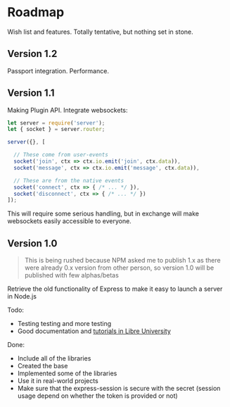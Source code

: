 # Roadmap

Wish list and features. Totally tentative, but nothing set in stone.


## Version 1.2

Passport integration. Performance.


## Version 1.1

Making Plugin API. Integrate websockets:

```js
let server = require('server');
let { socket } = server.router;

server({}, [

  // These come from user-events
  socket('join', ctx => ctx.io.emit('join', ctx.data)),
  socket('message', ctx => ctx.io.emit('message', ctx.data)),

  // These are from the native events
  socket('connect', ctx => { /* ... */ }),
  socket('disconnect', ctx => { /* ... */ })
]);
```

This will require some serious handling, but in exchange will make websockets easily accessible to everyone.



## Version 1.0

> This is being rushed because NPM asked me to publish 1.x as there were already 0.x version from other person, so version 1.0 will be published with few alphas/betas

Retrieve the old functionality of Express to make it easy to launch a server in Node.js

Todo:

- Testing testing and more testing
- Good documentation and [tutorials in Libre University](https://en.libre.university/subject/4kitSFzUe)

Done:

- Include all of the libraries
- Created the base
- Implemented some of the libraries
- Use it in real-world projects
- Make sure that the express-session is secure with the secret (session usage depend on whether the token is provided or not)
